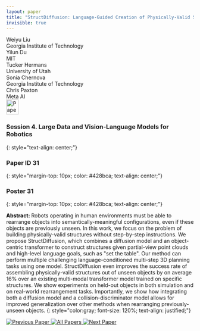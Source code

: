 ```yaml
---
layout: paper
title: "StructDiffusion: Language-Guided Creation of Physically-Valid Structures using Unseen Objects"
invisible: true
---
```

<div class="paper-authors">
<div class="paper-author-box">
    <div class="paper-author-name">Weiyu Liu</div>
    <div class="paper-author-uni">Georgia Institute of Technology</div>
</div>
<div class="paper-author-box">
    <div class="paper-author-name">Yilun Du</div>
    <div class="paper-author-uni">MIT</div>
</div>
<div class="paper-author-box">
    <div class="paper-author-name">Tucker Hermans</div>
    <div class="paper-author-uni">University of Utah</div>
</div>
<div class="paper-author-box">
    <div class="paper-author-name">Sonia Chernova</div>
    <div class="paper-author-uni">Georgia Institute of Technology</div>
</div>
<div class="paper-author-box">
    <div class="paper-author-name">Chris Paxton</div>
    <div class="paper-author-uni">Meta AI</div>
</div>

</div><div class="paper-pdf">
<div> <a href="http://www.roboticsproceedings.org/rss19/p031.pdf"><img src="{{ site.baseurl }}/images/paper_link.png" alt="Paper Website" width = "33"  height = "40"/></a> </div>
</div>

### Session 4. Large Data and Vision-Language Models for Robotics
{: style="text-align: center;"}

### Paper ID 31
{: style="margin-top: 10px; color: #428bca; text-align: center;"}

### Poster 31
{: style="margin-top: 10px; color: #428bca; text-align: center;"}

<b style="color: black;">Abstract: </b>Robots operating in human environments must be able to rearrange objects into semantically-meaningful configurations, even if these objects are previously unseen. In this work, we focus on the problem of building physically-valid structures without step-by-step instructions. We propose StructDiffusion, which combines a diffusion model and an object-centric transformer to construct structures given partial-view point clouds and high-level language goals, such as "set the table". Our method can perform multiple challenging language-conditioned multi-step 3D planning tasks using one model. StructDiffusion even improves the success rate of assembling physically-valid structures out of unseen objects by on average 16% over an existing multi-modal transformer model trained on specific structures. We show experiments on held-out objects in both simulation and on real-world rearrangement tasks. Importantly, we show how integrating both a diffusion model and a collision-discriminator model allows for improved generalization over other methods when rearranging previously-unseen objects.
{: style="color:gray; font-size: 120%; text-align: justified;"}


<div class="paper-menu">
<a href="{{ site.baseurl }}/program/papers/030/"> <img src="{{ site.baseurl }}/images/previous_paper_icon.png" alt="Previous Paper" title="Previous Paper"/> </a>
<a href="{{ site.baseurl }}/program/papers"><img src="{{ site.baseurl }}/images/overview_icon.png" alt="All Papers" title="All Papers"/> </a>
<a href="{{ site.baseurl }}/program/papers/032/"> <img src="{{ site.baseurl }}/images/next_paper_icon.png" alt="Next Paper" title="Next Paper"/> </a>

</div>
